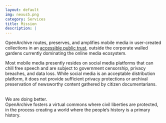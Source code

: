 ```yaml
---
layout: default
img: nexus5.png
category: Services
title: Mission
description: |
---
```

OpenArchive routes, preserves, and amplifies mobile media in user-created collections in an <a href="https://archive.org/">accessible public trust</a>, outside the corporate walled gardens currently dominating the online media ecosystem. 


Most mobile media presently resides on social media platforms that can chill free speech and are subject to government censorship, privacy breaches, and data loss. While social media is an acceptable distribution platform, it does not provide sufficient privacy protections or archival preservation of newsworthy content gathered by citizen documentarians.
<br>
<br>

<p>We are doing better.
</p.
<br>
<br>
OpenArchive fosters a virtual commons where civil liberties are protected, in the process creating a world where the people’s history is a primary history.


